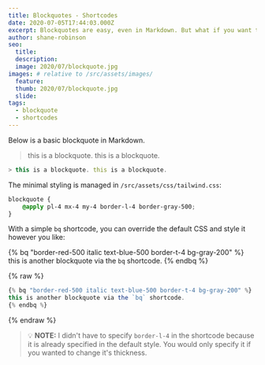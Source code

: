 ```yaml
---
title: Blockquotes - Shortcodes
date: 2020-07-05T17:44:03.000Z
excerpt: Blockquotes are easy, even in Markdown. But what if you want to style them?
author: shane-robinson
seo:
  title:
  description:
  image: 2020/07/blockquote.jpg
images: # relative to /src/assets/images/
  feature:
  thumb: 2020/07/blockquote.jpg
  slide:
tags:
  - blockquote
  - shortcodes
---
```


Below is a basic blockquote in Markdown.

> this is a blockquote. this is a blockquote.

```js
> this is a blockquote. this is a blockquote.
```

The minimal styling is managed in `/src/assets/css/tailwind.css`:

```css
blockquote {
	@apply pl-4 mx-4 my-4 border-l-4 border-gray-500;
}
```

With a simple `bq` shortcode, you can override the default CSS and style it however you like:

{% bq "border-red-500 italic text-blue-500 border-t-4 bg-gray-200" %}
this is another blockquote via the `bq` shortcode.
{% endbq %}

{% raw %}

```js
{% bq "border-red-500 italic text-blue-500 border-t-4 bg-gray-200" %}
this is another blockquote via the `bq` shortcode.
{% endbq %}
```

{% endraw %}

> :bulb: **NOTE:** I didn't have to specify `border-l-4` in the shortcode because it is already specified in the default style. You would only specify it if you wanted to change it's thickness.
